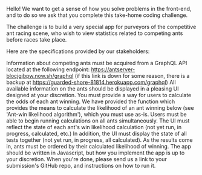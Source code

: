 Hello! We want to get a sense of how you solve problems in the front-end, and to do so we ask that you complete this take-home coding challenge.

The challenge is to build a very special app for purveyors of the competitive ant racing scene, who wish to view statistics related to competing ants before races take place.

Here are the specifications provided by our stakeholders:

Information about competing ants must be acquired from a GraphQL API located at the following endpoint: https://antserver-blocjgjbpw.now.sh/graphql (if this link is down for some reason, there is a backup at https://guarded-shore-81814.herokuapp.com/graphql)
All available information on the ants should be displayed in a pleasing UI designed at your discretion.
You must provide a way for users to calculate the odds of each ant winning.
We have provided the function which provides the means to calculate the likelihood of an ant winning below (see 'Ant-win likelihood algorithm'), which you must use as-is.
Users must be able to begin running calculations on all ants simultaneously.
The UI must reflect the state of each ant's win likelihood calculation (not yet run, in progress, calculated, etc.)
In addition, the UI must display the state of all tests together (not yet run, in progress, all calculated).
As the results come in, ants must be ordered by their calculated likelihood of winning.
The app should be written in Javascript, but how you implement the app is up to your discretion.
When you're done, please send us a link to your submission's GitHub repo, and instructions on how to run it.

